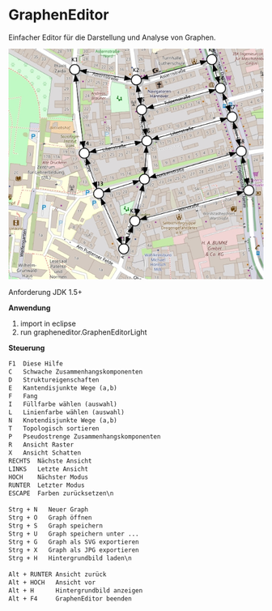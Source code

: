 # GraphenEditor

Einfacher Editor für die Darstellung und Analyse von Graphen.

![Beispiel](Beispiele/Hintergrund/screen.jpg)

Anforderung JDK 1.5+

**Anwendung**

1. import in eclipse
2. run grapheneditor.GraphenEditorLight

**Steuerung**

	F1  Diese Hilfe
	C   Schwache Zusammenhangskomponenten
	D   Struktureigenschaften
	E   Kantendisjunkte Wege (a,b)
	F   Fang
	I   Füllfarbe wählen (auswahl)
	L   Linienfarbe wählen (auswahl)
	N   Knotendisjunkte Wege (a,b)
	T   Topologisch sortieren
	P   Pseudostrenge Zusammenhangskomponenten
	R   Ansicht Raster
	X   Ansicht Schatten
	RECHTS  Nächste Ansicht
	LINKS   Letzte Ansicht
	HOCH    Nächster Modus
	RUNTER  Letzter Modus
	ESCAPE  Farben zurücksetzen\n
	
	Strg + N   Neuer Graph
	Strg + O   Graph öffnen
	Strg + S   Graph speichern
	Strg + U   Graph speichern unter ...
	Strg + G   Graph als SVG exportieren
	Strg + X   Graph als JPG exportieren
	Strg + H   Hintergrundbild laden\n
	
	Alt + RUNTER Ansicht zurück
	Alt + HOCH   Ansicht vor
	Alt + H      Hintergrundbild anzeigen
	Alt + F4     GraphenEditor beenden
